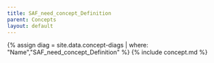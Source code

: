```yaml
---
title: SAF_need_concept_Definition
parent: Concepts
layout: default
---
```

{% assign diag = site.data.concept-diags | where: "Name","SAF_need_concept_Definition" %}
{% include concept.md %}
